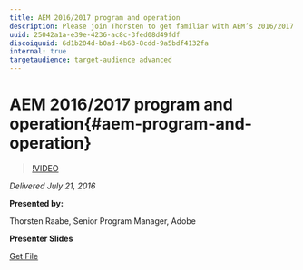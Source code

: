 ```yaml
---
title: AEM 2016/2017 program and operation
description: Please join Thorsten to get familiar with AEM’s 2016/2017 program and operations framework we are working with. With the Mobile and Livefyre teams joining the family the need for an operations model that scales has become a critical factor to support AEM’s continuous growth. Thorsten will provide an overview on how AEM planning and execution these days is organized, talk about specific goals for this year to improve AEM’s operational efficiency and how it is applicable to AEM RnD. He will end the session giving an outlook where we are heading to next year and will save some time for questions.
uuid: 25042a1a-e39e-4236-ac8c-3fed08d49fdf
discoiquuid: 6d1b204d-b0ad-4b63-8cdd-9a5bdf4132fa
internal: true
targetaudience: target-audience advanced
---
```


# AEM 2016/2017 program and operation{#aem-program-and-operation}

>[!VIDEO](https://video.tv.adobe.com/v/19697/?quality=9)

*Delivered July 21, 2016*

**Presented by:**

Thorsten Raabe, Senior Program Manager, Adobe

**Presenter Slides**

[Get File](assets/granitegemsaemoperations07212016thorstenraabe.pdf)
